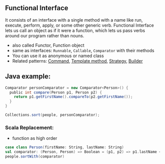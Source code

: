 ## Functional Interface

It consists of an interface with a single method with a name like run, execute, perform, apply, or some other generic verb. Functional Interface lets us call an object as if it were a function, which lets us pass verbs around our program rather than nouns.

 - also called Functor, Function object
 - same as interfaces: `Runnable`, `Callable`, `Comparator` with their methods
 - You can use it as anonymous or named class
 - Related patterns: [Command](), [Template method](), [Strategy](), [Builder]()

## Java example:
 ```scala
 Comparator personComparator = new Comparator<Person>() {
   public int compare(Person p1, Person p2) {
     return p1.getFirstName().compareTo(p2.getFirstName());
   }
 }
 
 Collections.sort(people, personComparator);
 ```

### Scala Replacement:
 - function as high order
 ```scala
 case class Person(firstName: String, lastName: String)
 val comparator: (Person, Person) => Boolean = (p1, p2) => p1.lastName < p2.lastName
 people.sortWith(comparator)
 ```
 

  
